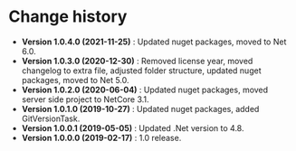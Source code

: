 # Change history

* **Version 1.0.4.0 (2021-11-25)** : Updated nuget packages, moved to Net 6.0.
* **Version 1.0.3.0 (2020-12-30)** : Removed license year, moved changelog to extra file, adjusted folder structure, updated nuget packages, moved to Net 5.0.
* **Version 1.0.2.0 (2020-06-04)** : Updated nuget packages, moved server side project to NetCore 3.1.
* **Version 1.0.1.0 (2019-10-27)** : Updated nuget packages, added GitVersionTask.
* **Version 1.0.0.1 (2019-05-05)** : Updated .Net version to 4.8.
* **Version 1.0.0.0 (2019-02-17)** : 1.0 release.